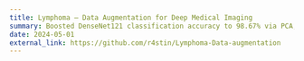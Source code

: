 ```yaml
---
title: Lymphoma – Data Augmentation for Deep Medical Imaging
summary: Boosted DenseNet121 classification accuracy to 98.67% via PCA, DCT, and noise-based augmentation (baseline - 93.6%).
date: 2024-05-01
external_link: https://github.com/r4stin/Lymphoma-Data-augmentation
---
```

